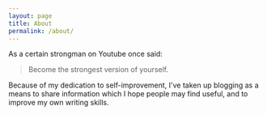```yaml
---
layout: page
title: About
permalink: /about/
---
```


As a certain strongman on Youtube once said:

> Become the strongest version of yourself.

Because of my dedication to self-improvement,
I've taken up blogging as a means to share information which I hope
people may find useful, and to improve my own writing skills.
